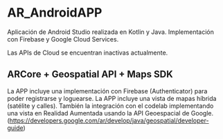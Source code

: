 # AR_AndroidAPP
Aplicación de Android Studio realizada en Kotlin y Java.
Implementación con Firebase y Google Cloud Services.

Las APIs de Cloud se encuentran inactivas actualmente.

## ARCore + Geospatial API + Maps SDK
La APP incluye una implementación con Firebase (Authenticator) para 
poder registrarse y loguearse.
La APP incluye una vista de mapas híbrida (satélite y calles).
También la integración con el codelab implementando una vista en Realidad Aumentada
usando la API Geoespacial de Google. 
(https://developers.google.com/ar/develop/java/geospatial/developer-guide)
